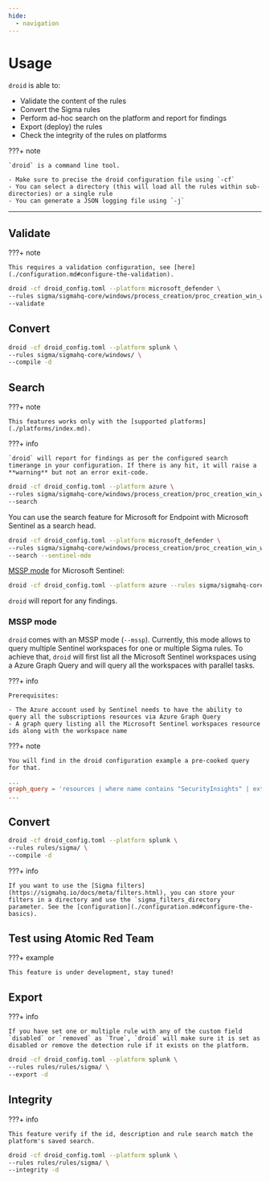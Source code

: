 ```yaml
---
hide:
  - navigation
---
```


# Usage

`droid` is able to:

- Validate the content of the rules
- Convert the Sigma rules
- Perform ad-hoc search on the platform and report for findings
- Export (deploy) the rules
- Check the integrity of the rules on platforms

???+ note

    `droid` is a command line tool.

    - Make sure to precise the droid configuration file using `-cf`
    - You can select a directory (this will load all the rules within sub-directories) or a single rule
    - You can generate a JSON logging file using `-j`

---

## Validate

???+ note

    This requires a validation configuration, see [here](./configuration.md#configure-the-validation).

```bash
droid -cf droid_config.toml --platform microsoft_defender \
--rules sigma/sigmahq-core/windows/process_creation/proc_creation_win_wmic_susp_process_creation.yml \
--validate
```

## Convert

```bash
droid -cf droid_config.toml --platform splunk \
--rules sigma/sigmahq-core/windows/ \
--compile -d
```

## Search

???+ note

    This features works only with the [supported platforms](./platforms/index.md).

???+ info

    `droid` will report for findings as per the configured search timerange in your configuration. If there is any hit, it will raise a **warning** but not an error exit-code.

```bash
droid -cf droid_config.toml --platform azure \
--rules sigma/sigmahq-core/windows/process_creation/proc_creation_win_wmic_susp_process_creation.yml \
--search
```

You can use the search feature for Microsoft for Endpoint with Microsoft Sentinel as a search head.

```bash
droid -cf droid_config.toml --platform microsoft_defender \
--rules sigma/sigmahq-core/windows/process_creation/proc_creation_win_wmic_susp_process_creation.yml \
--search --sentinel-mde
```

[MSSP mode](#mssp-mode) for Microsoft Sentinel:

```bash
droid -cf droid_config.toml --platform azure --rules sigma/sigmahq-core/windows/process_creation/proc_creation_win_wmic_susp_process_creation.yml --search --mssp
```

`droid` will report for any findings.

### MSSP mode

`droid` comes with an MSSP mode (`--mssp`). Currently, this mode allows to query multiple Sentinel workspaces for one or multiple Sigma rules. To achieve that, `droid` will first list all the Microsoft Sentinel workspaces using a Azure Graph Query and will query all the workspaces with parallel tasks.


???+ info

    Prerequisites:

    - The Azure account used by Sentinel needs to have the ability to query all the subscriptions resources via Azure Graph Query
    - A graph query listing all the Microsoft Sentinel workspaces resource ids along with the workspace name

???+ note

    You will find in the droid configuration example a pre-cooked query for that.

```toml
...
graph_query = 'resources | where name contains "SecurityInsights" | extend workspaceId = tostring(properties.workspaceResourceId) | project name, workspaceId'
...
```

## Convert

```bash
droid -cf droid_config.toml --platform splunk \
--rules rules/sigma/ \
--compile -d
```

???+ info

    If you want to use the [Sigma filters](https://sigmahq.io/docs/meta/filters.html), you can store your filters in a directory and use the `sigma_filters_directory` parameter. See the [configuration](./configuration.md#configure-the-basics).

## Test using Atomic Red Team

???+ example

    This feature is under development, stay tuned!

## Export

???+ info

    If you have set one or multiple rule with any of the custom field `disabled` or `removed` as `True`, `droid` will make sure it is set as disabled or remove the detection rule if it exists on the platform.

```bash
droid -cf droid_config.toml --platform splunk \
--rules rules/rules/sigma/ \
--export -d
```

## Integrity

???+ info

    This feature verify if the id, description and rule search match the platform's saved search.

```bash
droid -cf droid_config.toml --platform splunk \
--rules rules/rules/sigma/ \
--integrity -d
```